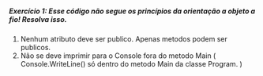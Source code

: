 ##### Exercício 1: Esse código não segue os princípios da orientação a objeto a fio! Resolva isso.

1. Nenhum atributo deve ser publico. Apenas metodos podem ser publicos.
2. Não se deve imprimir para o Console fora do metodo Main ( Console.WriteLine() só dentro do metodo Main da classe Program. )
